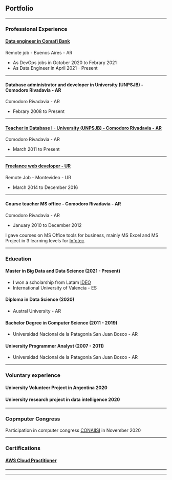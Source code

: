 ## Portfolio

---
### Professional Experience

#### [Data engineer in Comafi Bank](/exp_dataengineer)

Remote job - Buenos Aires - AR
- As DevOps jobs in October 2020 to Febrary 2021 
- As Data Engineer in April 2021 - Present


---
#### Database administrator and developer in University (UNPSJB) - Comodoro Rivadavia - AR

Comodoro Rivadavia - AR
- Febrary 2008 to Present

---
#### [Teacher in Database I - University (UNPSJB) - Comodoro Rivadavia - AR](/exp_dbi)
Comodoro Rivadavia - AR
- March 2011 to Present

---
#### [Freelance web developer - UR](/exp_sostemplaznza)
Remote Job - Montevideo - UR
- March 2014 to December 2016

---
#### Course teacher MS office - Comodoro Rivadavia - AR
Comodoro Rivadavia - AR
- January 2010 to December 2012

I gave courses on MS Office tools for business, mainly MS Excel and MS Project in 3 learning levels for [Infotec](https://www.infotec-cr.com.ar/).

---
### Education

#### Master in  Big Data and Data Science (2021 - Present)
- I won a scholarship from Latam [IDEO](https://becas.universidadviu.com/becas-ideo/)
- International University of Valencia - ES

#### Diploma in Data Science (2020)
- Austral University - AR

#### Bachelor Degree in Computer Science (2011 - 2019)
- Universidad Nacional de la Patagonia San Juan Bosco - AR 

#### University Programmer Analyst (2007 - 2011)
- Universidad Nacional de la Patagonia San Juan Bosco - AR

---
### Voluntary experience
#### University Volunteer Project in Argentina 2020

#### University research project in data intelligence 2020

---
### Copmputer Congress

Participation in computer congress [CONAIISI](http://conaiisi2020.frsfco.utn.edu.ar/) in November 2020

---
### Certifications
#### [AWS Cloud Practitioner](https://www.credly.com/badges/3790a21a-0f34-4aad-9a27-852a5e4dcded)


---
---
